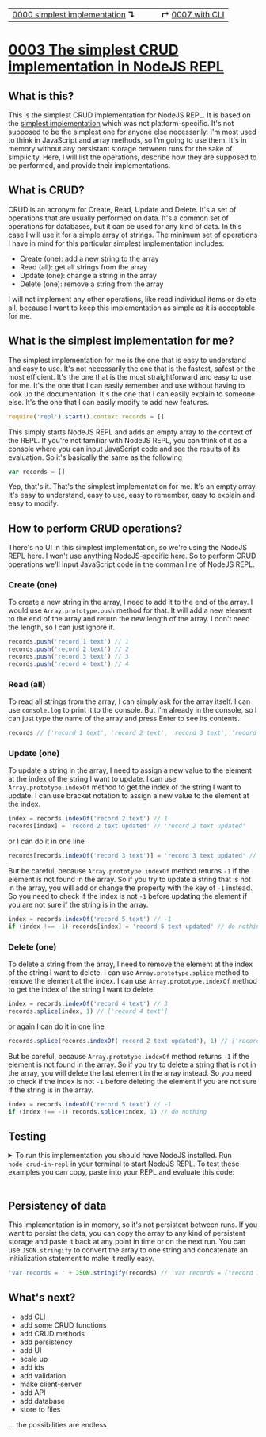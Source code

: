 <table>
  <tr>
    <td><a href="../0000-simplest-for-me/README.md">0000 simplest implementation</a> <b>↴</b></td>
    <td>&nbsp; &nbsp; &nbsp;</td>
    <td><b>↱</b> <a href="../0007-simple-nodejs/README.md">0007 with CLI</a></td>
  </tr>
</table>

# [0003 The simplest CRUD implementation in NodeJS REPL](https://github.com/UniBreakfast/crud-of-increasing-complexity/blob/master/0003-simplest-nodejs-repl/README.md)

## What is this?

This is the simplest CRUD implementation for NodeJS REPL. It is based on the [simplest implementation](../0000-simplest-for-me/README.md) which was not platform-specific. It's not supposed to be the simplest one for anyone else necessarily. I'm most used to think in JavaScript and array methods, so I'm going to use them. It's in memory without any persistant storage between runs for the sake of simplicity. Here, I will list the operations, describe how they are supposed to be performed, and provide their implementations.

## What is CRUD?

CRUD is an acronym for Create, Read, Update and Delete. It's a set of operations that are usually performed on data. It's a common set of operations for databases, but it can be used for any kind of data. In this case I will use it for a simple array of strings. The minimum set of operations I have in mind for this particular simplest implementation includes:

- Create (one): add a new string to the array
- Read (all): get all strings from the array
- Update (one): change a string in the array
- Delete (one): remove a string from the array

I will not implement any other operations, like read individual items or delete all, because I want to keep this implementation as simple as it is acceptable for me.

## What is the simplest implementation for me?

The simplest implementation for me is the one that is easy to understand and easy to use. It's not necessarily the one that is the fastest, safest or the most efficient. It's the one that is the most straightforward and easy to use for me. It's the one that I can easily remember and use without having to look up the documentation. It's the one that I can easily explain to someone else. It's the one that I can easily modify to add new features.

```js
require('repl').start().context.records = []
```

This simply starts NodeJS REPL and adds an empty array to the context of the REPL. If you're not familiar with NodeJS REPL, you can think of it as a console where you can input JavaScript code and see the results of its evaluation. So it's basically the same as the following

```js
var records = []
```

Yep, that's it. That's the simplest implementation for me. It's an empty array. It's easy to understand, easy to use, easy to remember, easy to explain and easy to modify.

## How to perform CRUD operations?

There's no UI in this simplest implementation, so we're using the NodeJS REPL here. I won't use anything NodeJS-specific here. So to perform CRUD operations we'll input JavaScript code in the comman line of NodeJS REPL.

### Create (one)

To create a new string in the array, I need to add it to the end of the array. I would use `Array.prototype.push` method for that. It will add a new element to the end of the array and return the new length of the array. I don't need the length, so I can just ignore it.

```js
records.push('record 1 text') // 1
records.push('record 2 text') // 2
records.push('record 3 text') // 3
records.push('record 4 text') // 4
```

### Read (all)

To read all strings from the array, I can simply ask for the array itself. I can use `console.log` to print it to the console. But I'm already in the console, so I can just type the name of the array and press Enter to see its contents.

```js
records // ['record 1 text', 'record 2 text', 'record 3 text', 'record 4 text']
```

### Update (one)

To update a string in the array, I need to assign a new value to the element at the index of the string I want to update. I can use `Array.prototype.indexOf` method to get the index of the string I want to update. I can use bracket notation to assign a new value to the element at the index.

```js
index = records.indexOf('record 2 text') // 1
records[index] = 'record 2 text updated' // 'record 2 text updated'
```

or I can do it in one line

```js
records[records.indexOf('record 3 text')] = 'record 3 text updated' // 'record 3 text updated'
```

But be careful, because `Array.prototype.indexOf` method returns `-1` if the element is not found in the array. So if you try to update a string that is not in the array, you will add or change the property with the key of `-1` instead. So you need to check if the index is not `-1` before updating the element if you are not sure if the string is in the array.

```js
index = records.indexOf('record 5 text') // -1
if (index !== -1) records[index] = 'record 5 text updated' // do nothing
```

### Delete (one)

To delete a string from the array, I need to remove the element at the index of the string I want to delete. I can use `Array.prototype.splice` method to remove the element at the index. I can use `Array.prototype.indexOf` method to get the index of the string I want to delete.

```js
index = records.indexOf('record 4 text') // 3
records.splice(index, 1) // ['record 4 text']
```

or again I can do it in one line

```js
records.splice(records.indexOf('record 2 text updated'), 1) // ['record 2 text updated']
```

But be careful, because `Array.prototype.indexOf` method returns `-1` if the element is not found in the array. So if you try to delete a string that is not in the array, you will delete the last element in the array instead. So you need to check if the index is not `-1` before deleting the element if you are not sure if the string is in the array.

```js
index = records.indexOf('record 5 text') // -1
if (index !== -1) records.splice(index, 1) // do nothing
```

## Testing

<details>
  <summary>
  To run this implementation you should have NodeJS installed. Run <code>node&nbsp;crud-in-repl</code> in your terminal to start NodeJS REPL.
  To test these examples you can copy, paste into your REPL and evaluate this code:</summary><br>

```js
// Implementation initialization'
records = []

// Create (one) examples
records.push('record 1 text') // 1
records.push('record 2 text') // 2
records.push('record 3 text') // 3
records.push('record 4 text') // 4

// Read (all) example
records // ['record 1 text', 'record 2 text', 'record 3 text', 'record 4 text']

// Update (one) examples
index = records.indexOf('record 2 text') // 1
records[index] = 'record 2 text updated'
records[records.indexOf('record 3 text')] = 'record 3 text updated'

records // ['record 1 text', 'record 2 text updated', 'record 3 text updated', 'record 4 text']

// Delete (one) examples
index = records.indexOf('record 4 text') // 3
records.splice(index, 1) // ['record 4 text']
records.splice(records.indexOf('record 2 text updated'), 1) // ['record 2 text updated']

records // ['record 1 text', 'record 3 text updated']
```

And then you can compare the actual output with the expected output in the comments.
</details><br>

## Persistency of data

This implementation is in memory, so it's not persistent between runs. If you want to persist the data, you can copy the array to any kind of persistent storage and paste it back at any point in time or on the next run. You can use `JSON.stringify` to convert the array to one string and concatenate an initialization statement to make it really easy.

```js
'var records = ' + JSON.stringify(records) // 'var records = ["record 1 text","record 3 text updated"]'
```

## What's next?

- [add CLI](../0007-simple-nodejs/README.md)
- add some CRUD functions
- add CRUD methods
- add persistency
- add UI
- scale up
- add ids
- add validation
- make client-server
- add API
- add database
- store to files
  
... the possibilities are endless
